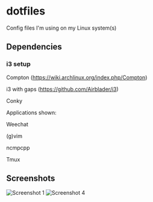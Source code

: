 dotfiles
========

Config files I'm using on my Linux system(s)

## Dependencies

### i3 setup

Compton (https://wiki.archlinux.org/index.php/Compton)

i3 with gaps (https://github.com/Airblader/i3)

Conky

Applications shown:

Weechat

(g)vim

ncmpcpp

Tmux


## Screenshots
![Screenshot 1](https://raw.github.com/KLIM8D/dotfiles/master/desktop-jul-2015.png)
![Screenshot 4](https://raw.github.com/KLIM8D/dotfiles/master/screenshot4.png)
